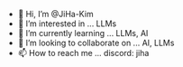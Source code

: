 - 👋 Hi, I’m @JiHa-Kim
- 👀 I’m interested in ... LLMs
- 🌱 I’m currently learning ... LLMs, AI
- 💞️ I’m looking to collaborate on ... AI, LLMs
- 📫 How to reach me ... discord: jiha
<!---
JiHa-Kim/JiHa-Kim is a ✨ special ✨ repository because its `README.md` (this file) appears on your GitHub profile.
You can click the Preview link to take a look at your changes.
--->
